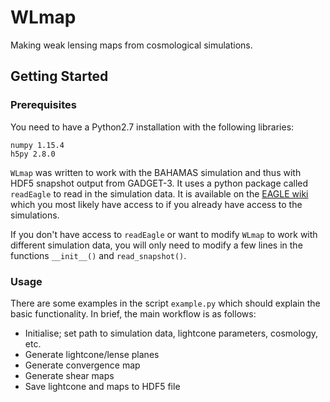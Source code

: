 # WLmap
Making weak lensing maps from cosmological simulations.

## Getting Started

### Prerequisites

You need to have a Python2.7 installation with the following libraries:

```
numpy 1.15.4
h5py 2.8.0
```

`WLmap` was written to work with the BAHAMAS simulation and thus with HDF5 snapshot output from GADGET-3. It uses a python package called `readEagle` to read in the simulation data. It is available on the [EAGLE wiki](http://eagle.strw.leidenuniv.nl/wiki/doku.php?id=start) which you most likely have access to if you already have access to the simulations.

If you don't have access to `readEagle` or want to modify `WLmap` to work with different simulation data, you will only need to modify a few lines in the functions `__init__()` and `read_snapshot()`.

### Usage

There are some examples in the script `example.py` which should explain the basic functionality. In brief, the main workflow is as follows:

- Initialise; set path to simulation data, lightcone parameters, cosmology, etc.
- Generate lightcone/lense planes
- Generate convergence map
- Generate shear maps
- Save lightcone and maps to HDF5 file
